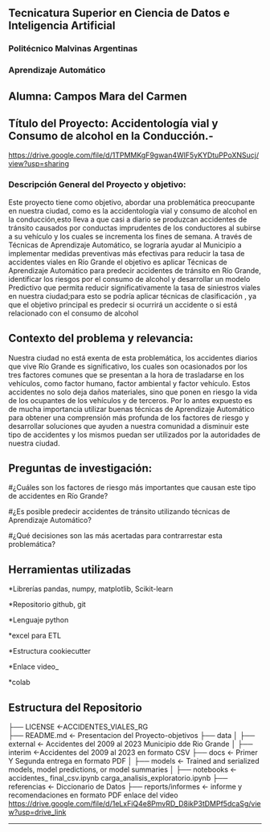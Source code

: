 ## Tecnicatura Superior en Ciencia de Datos e Inteligencia Artificial

### Politécnico Malvinas Argentinas

### Aprendizaje Automático

## Alumna: Campos Mara del Carmen

## Título del Proyecto: Accidentología vial y Consumo de alcohol en la Conducción.-
https://drive.google.com/file/d/1TPMMKgF9gwan4WlF5yKYDtuPPoXNSucj/view?usp=sharing
### Descripción General del Proyecto y objetivo:

Este proyecto tiene como objetivo, abordar una problemática preocupante en nuestra ciudad, como es la accidentología vial y consumo de alcohol en la conducción,esto lleva a que casi a diario se produzcan accidentes de tránsito causados por conductas imprudentes de  los conductores al  subirse a su   vehículo y los cuales  se incrementa los fines de semana. A través de Técnicas de Aprendizaje Automático, se lograría ayudar al Municipio a implementar medidas preventivas más efectivas para reducir la tasa de accidentes viales en Río Grande el objetivo es aplicar Técnicas de Aprendizaje Automático para predecir accidentes de tránsito en Río Grande, identificar los riesgos por el consumo de alcohol y desarrollar un modelo Predictivo que permita reducir significativamente  la tasa de siniestros viales en nuestra ciudad;para esto se podría aplicar técnicas de clasificación , ya que el objetivo principal es predecir si ocurrirá un accidente  o si está relacionado con el consumo de alcohol 
       
## Contexto del problema y relevancia: 

Nuestra ciudad no está exenta de esta problemática, los accidentes diarios que vive Río Grande es significativo, los cuales son ocasionados por los tres factores comunes que se presentan a la hora de trasladarse en los vehículos, como factor humano, factor ambiental y factor vehículo. Estos accidentes no solo deja daños materiales, sino que ponen en riesgo la vida de los ocupantes de los vehículos y de terceros.
Por lo antes expuesto es de mucha importancia utilizar buenas técnicas de    Aprendizaje Automático para obtener una comprensión más profunda de los factores de riesgo y desarrollar soluciones que ayuden a nuestra comunidad  a disminuir este tipo de accidentes y los mismos puedan ser utilizados por la autoridades de nuestra ciudad. 

## Preguntas de investigación:

#¿Cuáles son los factores de riesgo más importantes que causan este  tipo  de accidentes en Río Grande?

#¿Es posible predecir accidentes de tránsito utilizando técnicas de Aprendizaje Automático?

#¿Qué decisiones son las más acertadas para contrarrestar esta problemática? 
       
## Herramientas utilizadas

*Librerías pandas, numpy, matplotlib, Scikit-learn

*Repositorio github, git

*Lenguaje python

*excel para ETL

*Estructura cookiecutter

*Enlace video_

*colab


## Estructura del Repositorio ##


├── LICENSE            <-ACCIDENTES_VIALES_RG        
├── README.md          <- Presentacion del Proyecto-objetivos
├── data
│   ├── external       <- Accidentes  del 2009 al 2023 Municipio dde Rio Grande 
│   ├── interim        <-Accidentes del 2009 al 2023 en formato CSV 
├── docs               <- Primer  Y Segunda entrega en formato PDF
│
├── models             <- Trained and serialized models, model predictions, or model summaries
│
├── notebooks          <- accidentes_ final_csv.ipynb carga_analisis_exploratorio.ipynb
├── referencias         <- Diccionario de Datos 
├── reports/informes    <- informe y recomendaciones en formato PDF  enlace del video https://drive.google.com/file/d/1eLxFiQ4e8PmvRD_D8ikP3tDMPf5dcaSg/view?usp=drive_link




--------

